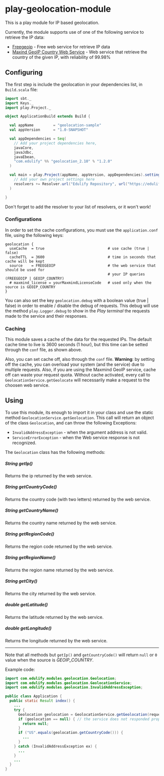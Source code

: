 # play-geolocation-module

This is a play module for IP based geolocation.

Currently, the module supports use of one of the following service to retrieve the IP data:
* [Freegeoip](http://freegeoip.net/) - Free web service for retrieve IP data
* [Maxind GeoIP Country Web Service](https://www.maxmind.com/en/country) - Web service that retrieve the country of the given IP, with reliability of 99.98%

## Configuring

The first step is include the geolocation in your dependencies list, in `Build.scala` file:

```scala
import sbt._
import Keys._
import play.Project._

object ApplicationBuild extends Build {

  val appName         = "geolocation-sample"
  val appVersion      = "1.0-SNAPSHOT"

  val appDependencies = Seq(
    // Add your project dependencies here,
    javaCore,
    javaJdbc,
    javaEbean,
    "com.edulify" %% "geolocation_2.10" % "1.2.0"
  )

  val main = play.Project(appName, appVersion, appDependencies).settings(
    // Add your own project settings here
    resolvers += Resolver.url("Edulify Repository", url("https://edulify.github.io/modules/releases/"))(Resolver.ivyStylePatterns)
  )

}

```

Don't forget to add the resolver to your list of resolvers, or it won't work!

### Configurations

In order to set the cache configurations, you must use the `application.conf` file, using the following keys:

```
geolocation {
  useCache  = true                             # use cache (true | false)
  cacheTTL  = 3600                             # time in seconds that cache will be kept
  source    = FREEGEOIP                        # the web service that should be used for
                                               # your IP queries (FREEGEOIP | GEOIP_COUNTRY)
  # maxmind_license = yourMaxmindLicenseCode   # used only when the source is GEOIP_COUNTRY
}
```

You can also set the key `geolocation.debug` with a boolean value (true | false) in order to enable / disable the debug of requests. This debug will use the method `play.Logger.debug` to show in the *Play terminal* the requests made to the service and their responses.

### Caching

This module saves a cache of the data for the requested IPs. The default cache time to live is 3600 seconds (1 hour), but this time can be setted through the `conf` file, as shown above.

Also, you can set cache off, also through the `conf` file. **Warning**: by setting off the cache, you can overload your system (and the service) due to multiple requests. Also, if you are using the Maxmind GeoIP service, cache off can waste your request quota. Without cache activated, every call to `GeolocationService.getGeolocate` will necessarily make a request to the choosen web service.


## Using

To use this module, its enough to import it in your class and use the static method `GeolocationService.getGeolocation`. This call will return an object of the class `Geolocation`, and can throw the following Exceptions:
* `InvalidAddressException` - when the argument address is not valid.
* `ServiceErrorException` - when the Web service response is not recognized.

The `Geolocation` class has the following methods:

##### *String* getIp()
Returns the ip returned by the web service.

##### *String* getCountryCode()
Returns the country code (with two letters) returned by the web service.

##### *String* getCountryName()
Returns the country name returned by the web service.

##### *String* getRegionCode()
Returns the region code returned by the web service.

##### *String* getRegionName()
Returns the region name returned by the web service.

##### *String* getCity()
Returns the city returned by the web service.

##### *double* getLatitude()
Returns the latitude returned by the web service.

##### *double* getLongitude()
Returns the longitude returned by the web service.

----

Note that all methods but `getIp()` and `getCountryCode()` will return `null` or `0` value when the source is *GEOIP_COUNTRY*.

Example code:

```java
import com.edulify.modules.geolocation.Geolocation;
import com.edulify.modules.geolocation.GeolocationService;
import com.edulify.modules.geolocation.InvalidAddressException;

public class Application {
  public static Result index() {
    ...
    try {
      Geolocation geolocation = GeolocationService.getGeolocation(request.remoteAddress());
      if (geolocation == null) { // the service does not responded properly
        return null;
      }
      if ("US".equals(geolocation.getCountryCode())) {
        ...
      }
    } catch (InvalidAddressException ex) {
      ...
    }
    ...
  }
}
```
